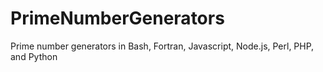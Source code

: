 # PrimeNumberGenerators
Prime number generators in Bash, Fortran, Javascript, Node.js, Perl, PHP, and Python
